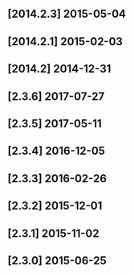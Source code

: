 ## [2014.2.3] 2015-05-04


## [2014.2.1] 2015-02-03


## [2014.2] 2014-12-31


## [2.3.6] 2017-07-27


## [2.3.5] 2017-05-11


## [2.3.4] 2016-12-05


## [2.3.3] 2016-02-26


## [2.3.2] 2015-12-01


## [2.3.1] 2015-11-02


## [2.3.0] 2015-06-25


